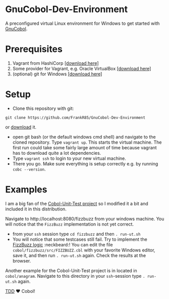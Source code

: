 # GnuCobol-Dev-Environment
A preconfigured virtual Linux environment for Windows to get started with [GnuCobol](https://sourceforge.net/projects/open-cobol/).

# Prerequisites
1. Vagrant from HashiCorp [[download here]](https://www.vagrantup.com/downloads.html)
2. Some provider for Vagrant, e.g. Oracle VirtualBox [[download here]](https://www.virtualbox.org/wiki/Downloads)
3. (optional) git for Windows [[download here]](https://git-scm.com/downloads)

# Setup
* Clone this repository with git:
 ```git
git clone https://github.com/FrankR85/GnuCobol-Dev-Environment
```
or [download](https://github.com/FrankR85/GnuCobol-Dev-Environment/archive/master.zip.) it.
* open git bash (or the default windows cmd shell) and navigate to the cloned repository. Type `vagrant up`. This starts the virtual machine. The first run could take some fairly large amount of time because vagrant has to download quite a lot dependencies.
* Type `vagrant ssh` to login to your new virtual machine.
*  There you go. Make sure everything is setup correctly e.g. by running `cobc --version`.

# Examples
I am a big fan of the [Cobol-Unit-Test project](https://github.com/neopragma/cobol-unit-test) so I modified it a bit and included it in this distribution.

Navigate to http://localhost:8080/fizzbuzz from your windows machine. You will notice that the `FizzBuzz` implementation is not yet correct.
* from your `ssh` session type `cd fizzbuzz` and then `. run-ut.sh`
* You will notice that some testcases still fail. Try to implement the [FizzBuzz logic](https://en.wikipedia.org/wiki/Fizz_buzz) :neckbeard:! You can edit the file `cobol/fizzbuzz/src/FIZZBUZZ.cbl` with your favorite Windows editor, save it, and then run `. run-ut.sh` again. Check the results at the browser.

Another example for the Cobol-Unit-Test project is in located in `cobol/anagram`. Navigate to this directory in your `ssh`-session type `. run-ut.sh` again.

[TDD](https://en.wikipedia.org/wiki/Test-driven_development) :heart: Cobol!
